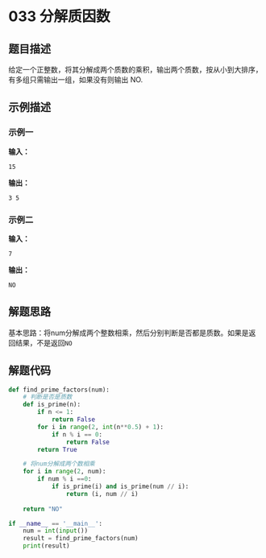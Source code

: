 # 033 分解质因数

## 题目描述

给定一个正整数，将其分解成两个质数的乘积，输出两个质数，按从小到大排序，有多组只需输出一组，如果没有则输出 NO.

## 示例描述

### 示例一

**输入：**

```Plain Text
15
```

**输出：**

```Plain Text
3 5
```

### 示例二

**输入：**

```Plain Text
7
```

**输出：**

```Plain Text
NO
```

## 解题思路

基本思路：将num分解成两个整数相乘，然后分别判断是否都是质数。如果是返回结果，不是返回`NO`

## 解题代码

```Python
def find_prime_factors(num):  
    # 判断是否是质数
    def is_prime(n):
        if n <= 1:
            return False
        for i in range(2, int(n**0.5) + 1):
            if n % i == 0:
                return False
        return True

    # 将num分解成两个数相乘
    for i in range(2, num):
        if num % i ==0:
            if is_prime(i) and is_prime(num // i):
                return (i, num // i)
    
    return "NO"

if __name__ == '__main__':
    num = int(input())
    result = find_prime_factors(num)
    print(result)
```


